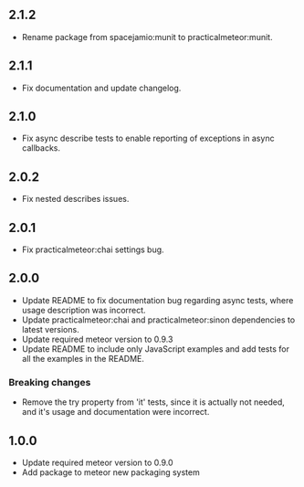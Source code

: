 ## 2.1.2

* Rename package from spacejamio:munit to practicalmeteor:munit.

## 2.1.1

* Fix documentation and update changelog.

## 2.1.0

* Fix async describe tests to enable reporting of exceptions in async callbacks.

## 2.0.2

* Fix nested describes issues.

## 2.0.1

* Fix practicalmeteor:chai settings bug.

## 2.0.0

* Update README to fix documentation bug regarding async tests, where usage description was incorrect.
* Update practicalmeteor:chai and practicalmeteor:sinon dependencies to latest versions.
* Update required meteor version to 0.9.3
* Update README to include only JavaScript examples and add tests for all the examples in the README.

### Breaking changes

* Remove the try property from 'it' tests, since it is actually not needed, and it's usage and documentation were incorrect.

## 1.0.0

* Update required meteor version to 0.9.0
* Add package to meteor new packaging system
